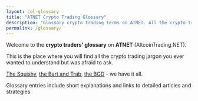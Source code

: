 ```yaml
---
layout: col-glossary
title: "ATNET Crypto Trading Glossary"
description: "Glossary crypto trading terms on ATNET. All the crypto trading jargon and technical analysis terms often used in crypto trading communities."
permalink: /glossary/
---
```


Welcome to the **crypto traders' glossary** on **ATNET** (AltcoinTrading.NET).

This is the place where you will find all the crypto trading jargon you ever wanted to understand but was afraid to ask.

[The Squishy](/glossary/squishy/), [the Bart and Trab](/glossary/bart/), [the BGD](/glossary/bgd/) - we have it all.

Glossary entries include short explanations and links to detailed articles and strategies.
